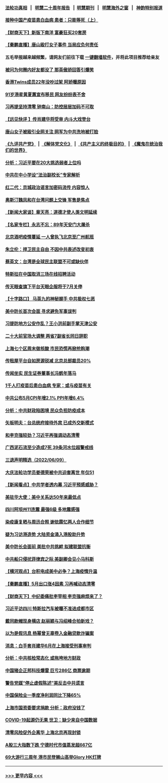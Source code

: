 #### [法轮功真相](https://github.com/gfw-breaker/truth/blob/master/README.md?t=0) &nbsp;&nbsp;|&nbsp;&nbsp; [明慧二十周年报告](https://github.com/gfw-breaker/mh-reports/blob/master/README.md?t=0) &nbsp;&nbsp;|&nbsp;&nbsp;[明慧期刊](https://github.com/gfw-breaker/mh-qikan) &nbsp;&nbsp;|&nbsp;&nbsp; [明慧海外之窗](https://github.com/gfw-breaker/mh-news/blob/master/README.md?t=0) &nbsp;&nbsp;|&nbsp;&nbsp; [神韵特别报道](https://github.com/gfw-breaker/mh-news/blob/master/shenyun.md?t=0)
#### [接种中国产疫苗患白血病 患者：只能等死（上）](../pages/nsc413/n13756744.md?t=06111251) 
#### [【财商天下】新版下南洋 富豪狂买20套房](../pages/nsc413/n13756795.md?t=06111251) 
#### [【秦鹏直播】唐山殴打女子事件 当局应负何责任](../pages/nsc413/n13756831.md?t=06111251) 
#### 五毛举报越来越频繁，请网友们前往下载 [一键翻墙软件](https://github.com/gfw-breaker/ssr-accounts)，并将此项目推荐给亲友
#### [被问为何圈内好友都没了 那英傲骄回答引爆笑](../pages/nsc413/n13756813.md?t=06111251) 
#### [香港Twins成员22年没吵过架 阿娇曝原因](../pages/nsc413/n13756846.md?t=06111251) 
#### [91岁港星黄夏蕙宣布移民 网友纷纷表不舍](../pages/nsc413/n13756794.md?t=06111251) 
#### [习再提坚持清零 钟南山：防控层层加码不可取](../pages/nsc413/n13756635.md?t=06111251) 
#### [【远见快评 】传肖建华将受审 内斗大戏登台](../pages/nsc413/n13756829.md?t=06111251) 
#### [唐山女子被殴引全网关注 网军为中共洗地被打脸](../pages/nsc413/n13756814.md?t=06111251) 
#### [《九评共产党》](https://github.com/begood0513/9ping.md/blob/master/README.md) &nbsp;|&nbsp; [《解体党文化》](../../../../jtdwh.md/blob/master/README.md)  &nbsp;|&nbsp; [《共产主义的终极目的》](../../../../gczydzjmd.md/blob/master/README.md) &nbsp;|&nbsp; [《魔鬼在统治我们的世界》](../../../../mgztzwmdsj.md/blob/master/README.md) 
#### [分析：习近平要在20大挑选弱者上位吗](../pages/nsc413/n13756800.md?t=06111251) 
#### [中共在中小学设“法治副校长”专家解析](../pages/nsc413/n13756546.md?t=06111251) 
#### [红二代：京城政治谣言加密码流传 内容惊人](../pages/nsc413/n13756750.md?t=06111251) 
#### [奥斯汀魏凤和在台湾问题上交锋 军售是焦点](../pages/nsc413/n13756729.md?t=06111251) 
#### [【新闻大家谈】章天亮：道德才使人类文明延续](../pages/nsc413/n13756684.md?t=06111251) 
#### [【名家专栏】永志不忘：89年天安门大屠杀](../pages/nsc413/n13756657.md?t=06111251) 
#### [北京酒吧疫情蔓延 一人曾执飞北京至广州航班](../pages/nsc413/n13755741.md?t=06111251) 
#### [朱立伦：捍卫民主自由 不因中共表述改变初衷](../pages/nsc413/n13756564.md?t=06111251) 
#### [蔡英文：台湾是全球民主联盟不可或缺伙伴](../pages/nsc413/n13756712.md?t=06111251) 
#### [特斯拉在中国取消三场在线招聘活动](../pages/nsc413/n13756628.md?t=06111251) 
#### [传天眼查旗下平台天眼企服将于7月关停](../pages/nsc413/n13756707.md?t=06111251) 
#### [【十字路口】 马英九的神秘握手 中共极权七恶](../pages/nsc413/n13756688.md?t=06111251) 
#### [美中防长首次会面 寻求避免军事误判](../pages/nsc413/n13756558.md?t=06111251) 
#### [习提防地方公安作乱？王小洪前副手掌天津公安](../pages/nsc413/n13756607.md?t=06111251) 
#### [二十大前官场大调整 两省7副省长同日辞职](../pages/nsc413/n13756604.md?t=06111251) 
#### [上海七个区周末做核酸 市民恐慌再掀抢购潮](../pages/nsc413/n13756508.md?t=06111251) 
#### [传租屋平台自如房源锐减  北京总部裁员20%](../pages/nsc413/n13756514.md?t=06111251) 
#### [传闻坐实 民生证券董事长冯鹤年落马](../pages/nsc413/n13756425.md?t=06111251) 
#### [1千人打疫苗后患白血病 专家：或与疫苗有关](../pages/nsc413/n13755932.md?t=06111251) 
#### [中共公布5月CPI年增2.1% PPI年增6.4%](../pages/nsc413/n13756337.md?t=06111251) 
#### [分析：中共财政陷困境 民众负担防疫成本](../pages/nsc413/n13756242.md?t=06111251) 
#### [矢板明夫：台总统府接待外宾 已成外交新模式](../pages/nsc413/n13756264.md?t=06111251) 
#### [和李克强较劲？习近平再强调动态清零](../pages/nsc413/n13756346.md?t=06111251) 
#### [广西泥石流至少造成7死 39条河水位超警戒线](../pages/nsc413/n13756322.md?t=06111251) 
#### [三退声明精选（2022/06/09）](../pages/nsc413/n13756343.md?t=06111251) 
#### [大庆法轮功学员姜德荣被中共迫害离世 年仅51](../pages/nsc413/n13755805.md?t=06111251) 
#### [【新闻看点】中共学者透内幕 习近平预感威胁？](../pages/nsc413/n13755958.md?t=06111251) 
#### [美驻华大使：美中关系达50年来最低点](../pages/nsc413/n13756184.md?t=06111251) 
#### [四川阿坝州11连震 最强6级 多地震感强](../pages/nsc413/n13756222.md?t=06111251) 
#### [染疫康复晒与周迅合照 谢依霖忆两人合作细节](../pages/nsc413/n13756133.md?t=06111251) 
#### [疑为习访港造势 大陆资金涌入港股助升势](../pages/nsc413/n13756127.md?t=06111251) 
#### [美中防长会面前 美批中共挑衅 拟建联盟抗衡](../pages/nsc413/n13755925.md?t=06111251) 
#### [中共船只侵扰菲律宾之际 美副卿会见小马科斯](../pages/nsc413/n13755986.md?t=06111251) 
#### [【横河观点】台积电成美中必争？上海疫情升温](../pages/nsc413/n13756147.md?t=06111251) 
#### [【秦鹏直播】5月出口涨4因素 习再喊动态清零](../pages/nsc413/n13756107.md?t=06111251) 
#### [【财商天下】中纪委痛批李宰相 李克强麻烦来了？](../pages/nsc413/n13756070.md?t=06111251) 
#### [习近平访四川 特斯拉汽车被曝不准进成都市区](../pages/nsc413/n13755917.md?t=06111251) 
#### [戴同款帽现身横店 赵丽颖与冯绍峰合拍新戏？](../pages/nsc413/n13756085.md?t=06111251) 
#### [以为是假讯息 杨幂曾无辜卷入金融贷款诈骗案](../pages/nsc413/n13756038.md?t=06111251) 
#### [消息：白手套肖建华6月在上海接受刑事审判](../pages/nsc413/n13756111.md?t=06111251) 
#### [分析：中共核检常态化 或拖垮地方财政](../pages/nsc413/n13756065.md?t=06111251) 
#### [中国猪企正邦科技爆雷 巨亏286亿 商票逾期](../pages/nsc413/n13756102.md?t=06111251) 
#### [警告党媒“停止虚假陈述”美反击中共谎言](../pages/nsc413/n13755809.md?t=06111251) 
#### [中国保险业一季度净利润同比下降65%](../pages/nsc413/n13756054.md?t=06111251) 
#### [上海市国资委要求捐款 分析：政府没钱了](../pages/nsc413/n13755948.md?t=06111251) 
#### [COVID-19起源仍无果 世卫：缺少来自中国数据](../pages/nsc413/n13755997.md?t=06111251) 
#### [清零风险促外企离华 上海北京再现封锁](../pages/nsc413/n13755912.md?t=06111251) 
#### [A股三大指数下跌 宁德时代市值蒸发超667亿](../pages/nsc413/n13756011.md?t=06111251) 
#### [69大游行三周年 港市民登狮山高举Glory HK灯牌](../pages/nsc413/n13756018.md?t=06111251) 

----
#### [ >>> 更早内容 <<< ](../indexes/nsc413-earlier.md)
